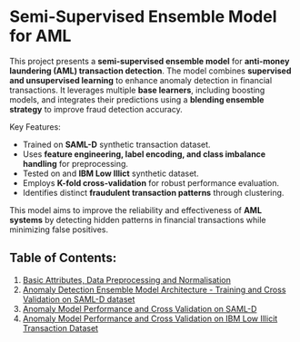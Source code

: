 # Semi-Supervised Ensemble Model for AML

  

This project presents a **semi-supervised ensemble model** for **anti-money laundering (AML) transaction detection**. The model combines **supervised and unsupervised learning** to enhance anomaly detection in financial transactions. It leverages multiple **base learners**, including boosting models, and integrates their predictions using a **blending ensemble strategy** to improve fraud detection accuracy.  

Key Features:  
- Trained on **SAML-D** synthetic transaction dataset.  
- Uses **feature engineering, label encoding, and class imbalance handling** for preprocessing.
- Tested on and **IBM Low Illict** synthetic dataset. 
- Employs **K-fold cross-validation** for robust performance evaluation.  
- Identifies distinct **fraudulent transaction patterns** through clustering.  

This model aims to improve the reliability and effectiveness of **AML systems** by detecting hidden patterns in financial transactions while minimizing false positives.

## Table of Contents:

1. [Basic Attributes, Data Preprocessing and Normalisation](Research_Project___AML_Anomaly_Detection_Model___Basic_Attributes,_Data_Preprocessing_&_Normalisation.ipynb)
2. [Anomaly Detection Ensemble Model Architecture - Training and Cross Validation on SAML-D dataset](Project_Research___AML_using_Semi_Supervised_Learning_Models___Blending_with_RF_(1).ipynb)
3. [Anomaly Model Performance and Cross Validation on SAML-D](Project_Research___AML___Model_Performance_&_Cross_Validation___SAML_D.ipynb)
4. [Anomaly Model Performance and Cross Validation on IBM Low Illicit Transaction Dataset](Project_Research_7C_IBM_Transaction_for_AML_LI_Small_Transactions_7C_Model_Performance_&_Cross_Validation.ipynb)
